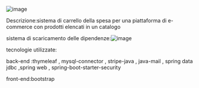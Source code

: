 ![image](https://github.com/user-attachments/assets/a8630d75-8e99-48e1-bd86-384e7599e3b1)

Descrizione:sistema di carrello della spesa per una piattaforma di e-commerce con prodotti elencati in un catalogo

sistema di scaricamento delle dipendenze:![image](https://github.com/user-attachments/assets/71b3f9b9-77e7-47a9-bc08-db034dbfffad)







tecnologie utilizzate:

back-end :thymeleaf , mysql-connector , stripe-java , java-mail , spring data jdbc ,spring web , spring-boot-starter-security

front-end:bootstrap
